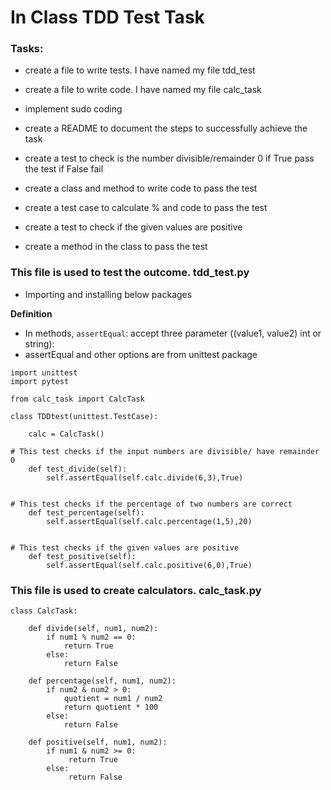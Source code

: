 # In Class TDD Test Task
### Tasks:
- create a file to write tests. I have named my file tdd_test
- create a file to write code. I have named my file calc_task
- implement sudo coding
- create a README to document the steps to successfully achieve the task

- create a test to check is the number divisible/remainder 0 if True pass the test if False fail
- create a class and method to write code to pass the test
- create a test case to calculate % and code to pass the test
- create a test to check if the given values are positive 
- create a method in the class to pass the test

### This file is used to test the outcome. tdd_test.py
- Importing and installing below packages


**Definition**
- In methods, `assertEqual`: accept three parameter ((value1, value2) int or string):
- assertEqual and other options are from unittest package
```
import unittest
import pytest

from calc_task import CalcTask

class TDDtest(unittest.TestCase):

    calc = CalcTask()

# This test checks if the input numbers are divisible/ have remainder 0
    def test_divide(self):
        self.assertEqual(self.calc.divide(6,3),True)


# This test checks if the percentage of two numbers are correct
    def test_percentage(self):
        self.assertEqual(self.calc.percentage(1,5),20)


# This test checks if the given values are positive
    def test_positive(self):
        self.assertEqual(self.calc.positive(6,0),True)
```

### This file is used to create calculators. calc_task.py
```
class CalcTask:

    def divide(self, num1, num2):
        if num1 % num2 == 0:
            return True
        else:
            return False

    def percentage(self, num1, num2):
        if num2 & num2 > 0:
            quotient = num1 / num2
            return quotient * 100
        else:
            return False

    def positive(self, num1, num2):
        if num1 & num2 >= 0:
             return True
        else:
             return False
```

